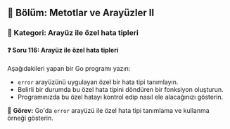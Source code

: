 ## 📘 Bölüm: Metotlar ve Arayüzler II  
### 🔹 Kategori: Arayüz ile özel hata tipleri  
#### ❓ Soru 116: Arayüz ile özel hata tipleri

Aşağıdakileri yapan bir Go programı yazın:

- `error` arayüzünü uygulayan özel bir hata tipi tanımlayın.
- Belirli bir durumda bu özel hata tipini döndüren bir fonksiyon oluşturun.
- Programınızda bu özel hatayı kontrol edip nasıl ele alacağınızı gösterin.

🔧 **Görev:** Go'da `error` arayüzü ile özel hata tipi tanımlama ve kullanma örneği gösterin.
